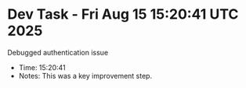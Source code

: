 # Dev Task - Fri Aug 15 15:20:41 UTC 2025
Debugged authentication issue
- Time: 15:20:41
- Notes: This was a key improvement step.
